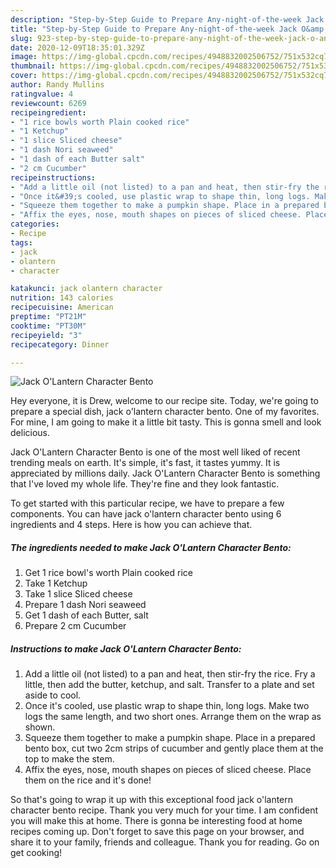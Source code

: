 ```yaml
---
description: "Step-by-Step Guide to Prepare Any-night-of-the-week Jack O&amp;#39;Lantern Character Bento"
title: "Step-by-Step Guide to Prepare Any-night-of-the-week Jack O&amp;#39;Lantern Character Bento"
slug: 923-step-by-step-guide-to-prepare-any-night-of-the-week-jack-o-and-39-lantern-character-bento
date: 2020-12-09T18:35:01.329Z
image: https://img-global.cpcdn.com/recipes/4948832002506752/751x532cq70/jack-olantern-character-bento-recipe-main-photo.jpg
thumbnail: https://img-global.cpcdn.com/recipes/4948832002506752/751x532cq70/jack-olantern-character-bento-recipe-main-photo.jpg
cover: https://img-global.cpcdn.com/recipes/4948832002506752/751x532cq70/jack-olantern-character-bento-recipe-main-photo.jpg
author: Randy Mullins
ratingvalue: 4
reviewcount: 6269
recipeingredient:
- "1 rice bowls worth Plain cooked rice"
- "1 Ketchup"
- "1 slice Sliced cheese"
- "1 dash Nori seaweed"
- "1 dash of each Butter salt"
- "2 cm Cucumber"
recipeinstructions:
- "Add a little oil (not listed) to a pan and heat, then stir-fry the rice. Fry a little, then add the butter, ketchup, and salt. Transfer to a plate and set aside to cool."
- "Once it&#39;s cooled, use plastic wrap to shape thin, long logs. Make two logs the same length, and two short ones. Arrange them on the wrap as shown."
- "Squeeze them together to make a pumpkin shape. Place in a prepared bento box, cut two 2cm strips of cucumber and gently place them at the top to make the stem."
- "Affix the eyes, nose, mouth shapes on pieces of sliced cheese. Place them on the rice and it&#39;s done!"
categories:
- Recipe
tags:
- jack
- olantern
- character

katakunci: jack olantern character 
nutrition: 143 calories
recipecuisine: American
preptime: "PT21M"
cooktime: "PT30M"
recipeyield: "3"
recipecategory: Dinner

---
```



![Jack O&#39;Lantern Character Bento](https://img-global.cpcdn.com/recipes/4948832002506752/751x532cq70/jack-olantern-character-bento-recipe-main-photo.jpg)

Hey everyone, it is Drew, welcome to our recipe site. Today, we're going to prepare a special dish, jack o&#39;lantern character bento. One of my favorites. For mine, I am going to make it a little bit tasty. This is gonna smell and look delicious.

Jack O&#39;Lantern Character Bento is one of the most well liked of recent trending meals on earth. It's simple, it's fast, it tastes yummy. It is appreciated by millions daily. Jack O&#39;Lantern Character Bento is something that I've loved my whole life. They're fine and they look fantastic.




To get started with this particular recipe, we have to prepare a few components. You can have jack o&#39;lantern character bento using 6 ingredients and 4 steps. Here is how you can achieve that.

<!--inarticleads1-->

##### The ingredients needed to make Jack O&#39;Lantern Character Bento:

1. Get 1 rice bowl&#39;s worth Plain cooked rice
1. Take 1 Ketchup
1. Take 1 slice Sliced cheese
1. Prepare 1 dash Nori seaweed
1. Get 1 dash of each Butter, salt
1. Prepare 2 cm Cucumber




<!--inarticleads2-->

##### Instructions to make Jack O&#39;Lantern Character Bento:

1. Add a little oil (not listed) to a pan and heat, then stir-fry the rice. Fry a little, then add the butter, ketchup, and salt. Transfer to a plate and set aside to cool.
1. Once it&#39;s cooled, use plastic wrap to shape thin, long logs. Make two logs the same length, and two short ones. Arrange them on the wrap as shown.
1. Squeeze them together to make a pumpkin shape. Place in a prepared bento box, cut two 2cm strips of cucumber and gently place them at the top to make the stem.
1. Affix the eyes, nose, mouth shapes on pieces of sliced cheese. Place them on the rice and it&#39;s done!




So that's going to wrap it up with this exceptional food jack o&#39;lantern character bento recipe. Thank you very much for your time. I am confident you will make this at home. There is gonna be interesting food at home recipes coming up. Don't forget to save this page on your browser, and share it to your family, friends and colleague. Thank you for reading. Go on get cooking!
